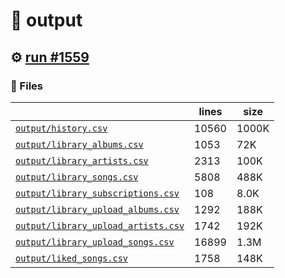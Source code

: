 # 📝  output 

## ⚙️ [run #1559](https://github.com/jwenerd/ytm-dl/actions/runs/9667806165)

### 📁 Files

|                                                                         |lines|size |
|-------------------------------------------------------------------------|-----|-----|
|[`output/history.csv` ](output/history.csv)                              |10560|1000K|
|[`output/library_albums.csv` ](output/library_albums.csv)                |1053 |72K  |
|[`output/library_artists.csv` ](output/library_artists.csv)              |2313 |100K |
|[`output/library_songs.csv` ](output/library_songs.csv)                  |5808 |488K |
|[`output/library_subscriptions.csv` ](output/library_subscriptions.csv)  |108  |8.0K |
|[`output/library_upload_albums.csv` ](output/library_upload_albums.csv)  |1292 |188K |
|[`output/library_upload_artists.csv` ](output/library_upload_artists.csv)|1742 |192K |
|[`output/library_upload_songs.csv` ](output/library_upload_songs.csv)    |16899|1.3M |
|[`output/liked_songs.csv` ](output/liked_songs.csv)                      |1758 |148K |